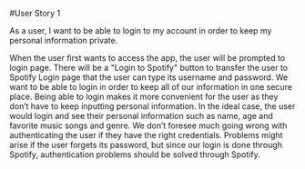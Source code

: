#User Story 1

As a user, I want to be able to login to my account in order to keep my personal information private.

When the user first wants to access the app, the user will be prompted to login page. There will be a "Login to Spotify" button to transfer the user to Spotify Login page that the user can type its username and password. We want to be able to login in order to keep all of our information in one secure place. Being able to login makes it more convenient for the user as they don’t have to keep inputting personal information. In the ideal case, the user would login and see their personal information such as name, age and favorite music songs and genre. We don’t foresee much going wrong with authenticating the user if they have the right credentials. Problems might arise if the user forgets its password, but since our login is done through Spotify, authentication problems should be solved through Spotify. 

